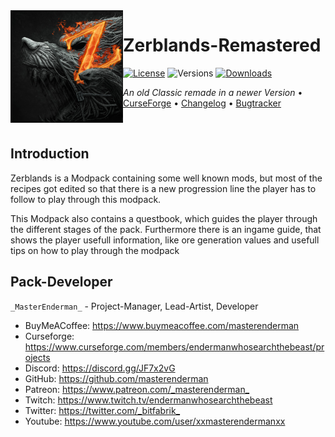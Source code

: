 <img src="resources/zerblands/icons/icon300.png" align="left" width="180px"/>

# Zerblands-Remastered

[![License](https://img.shields.io/github/license/MasterEnderman/Zerblands-Remastered.svg)](LICENSE) ![Versions](http://cf.way2muchnoise.eu/versions/minecraft_zerblands-remastered_all.svg) [![Downloads](http://cf.way2muchnoise.eu/zerblands-remastered.svg)](https://www.curseforge.com/minecraft/modpacks/zerblands-remastered)

*An old Classic remade in a newer Version* • [CurseForge](https://www.curseforge.com/minecraft/modpacks/zerblands-remastered) • [Changelog](config/mputils/changelog.txt) • [Bugtracker](https://github.com/MasterEnderman/Zerblands-Remastered/issues)

<p>&nbsp;</p>

## Introduction

Zerblands is a Modpack containing some well known mods, but most of the recipes got edited so that there is a new progression line the player has to follow to play through this modpack.

This Modpack also contains a questbook, which guides the player through the different stages of the pack. Furthermore there is an ingame guide, that shows the player usefull information, like ore generation values and usefull tips on how to play through the modpack

## Pack-Developer

`_MasterEnderman_` - Project-Manager, Lead-Artist, Developer

- BuyMeACoffee: <https://www.buymeacoffee.com/masterenderman>
- Curseforge: <https://www.curseforge.com/members/endermanwhosearchthebeast/projects>
- Discord: <https://discord.gg/JF7x2vG>
- GitHub: <https://github.com/masterenderman>
- Patreon: <https://www.patreon.com/_masterenderman_>
- Twitch: <https://www.twitch.tv/endermanwhosearchthebeast>
- Twitter: <https://twitter.com/_bitfabrik_>
- Youtube: <https://www.youtube.com/user/xxmasterendermanxx>
